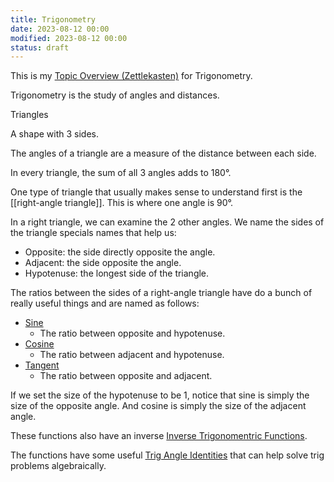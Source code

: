 ```yaml
---
title: Trigonometry
date: 2023-08-12 00:00
modified: 2023-08-12 00:00
status: draft
---
```


This is my [Topic Overview (Zettlekasten)](topic-overview.md) for Trigonometry.

Trigonometry is the study of angles and distances.

Triangles

A shape with 3 sides.

The angles of a triangle are a measure of the distance between each side.

In every triangle, the sum of all 3 angles adds to 180°.

One type of triangle that usually makes sense to understand first is the [[right-angle triangle]]. This is where one angle is 90°.

In a right triangle, we can examine the 2 other angles. We name the sides of the triangle specials names that help us:

* Opposite: the side directly opposite the angle.
* Adjacent: the side opposite the angle.
* Hypotenuse: the longest side of the triangle.

The ratios between the sides of a right-angle triangle have do a bunch of really useful things and are named as follows:

* [Sine](sine.md)
    * The ratio between opposite and hypotenuse.
* [Cosine](permanent/cosine.md)
    * The ratio between adjacent and hypotenuse.
* [Tangent](../journal/permanent/tangent)
    * The ratio between opposite and adjacent.

If we set the size of the hypotenuse to be 1, notice that sine is simply the size of the opposite angle. And cosine is simply the size of the adjacent angle.

These functions also have an inverse [Inverse Trigonomentric Functions](../../permanent/inverse-trig-functions.md).

The functions have some useful [Trig Angle Identities](../../permanent/trig-angle-identities.md) that can help solve trig problems algebraically.

